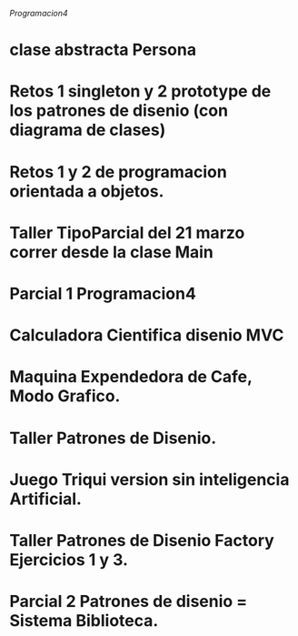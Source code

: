 *Programacion4*
# clase abstracta Persona
# Retos 1 singleton y 2 prototype de los patrones de disenio (con diagrama de clases)
# Retos 1 y 2 de programacion orientada a objetos.
# Taller TipoParcial del 21 marzo correr desde la clase Main
# Parcial 1 Programacion4
# Calculadora Cientifica disenio MVC
# Maquina Expendedora de Cafe, Modo Grafico.
# Taller Patrones de Disenio.
# Juego Triqui version sin inteligencia Artificial.
# Taller Patrones de Disenio Factory Ejercicios 1 y 3.
# Parcial 2 Patrones de disenio = Sistema Biblioteca.
